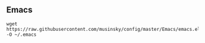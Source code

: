 Emacs
-----
```
wget https://raw.githubusercontent.com/musinsky/config/master/Emacs/emacs.el -O ~/.emacs
```
